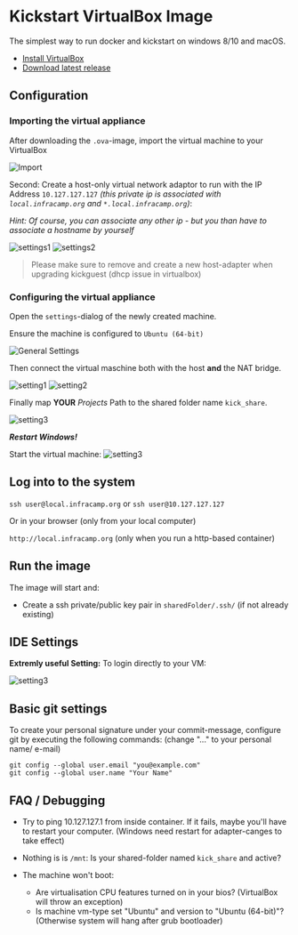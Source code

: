 # Kickstart VirtualBox Image

The simplest way to run docker and kickstart on windows 8/10 and macOS.

- [Install VirtualBox](https://www.virtualbox.org/wiki/Downloads)
- [Download latest release](https://github.com/infracamp/kickguest-virtualbox/releases)

## Configuration

### Importing the virtual appliance

After downloading the `.ova`-image, import the virtual machine to your VirtualBox

![Import](doc/import-appliance1.png)




Second: Create a host-only virtual network adaptor to run with the IP Address `10.127.127.127` *(this private ip
is associated with `local.infracamp.org` and `*.local.infracamp.org`)*:

*Hint: Of course, you can associate any other ip - but you than have to associate a hostname by yourself*

![settings1](doc/glob-settings-network1.png)
![settings2](doc/glob-settings-network2.png)

> Please make sure to remove and create a new host-adapter when upgrading kickguest (dhcp issue in virtualbox)

### Configuring the virtual appliance

Open the `settings`-dialog of the newly created machine.

Ensure the machine is configured to `Ubuntu (64-bit)`

![General Settings](doc/settings-general1.png)

Then connect the virtual maschine both with the host **and** the NAT bridge. 

![setting1](doc/settings-network1.png)
![setting2](doc/settings-network2.png)

Finally map **YOUR** *Projects* Path to the shared folder name `kick_share`.

![setting3](doc/settings-shared1.png)

***Restart Windows!***

Start the virtual machine: 
![setting3](doc/settings-shared2-startvm.png)

## Log into to the system

```ssh user@local.infracamp.org``` or `ssh user@10.127.127.127`

Or in your browser (only from your local computer)

```http://local.infracamp.org``` (only when you run a http-based container)

## Run the image

The image will start and:

- Create a ssh private/public key pair in `sharedFolder/.ssh/` (if not already existing)


## IDE Settings

**Extremly useful Setting:**
To login directly to your VM:

![setting3](doc/intelliJ-settings.png)

## Basic git settings

To create your personal signature under your commit-message, 
configure git by executing the following commands: (change "..." to your personal name/ e-mail)

````
git config --global user.email "you@example.com"
git config --global user.name "Your Name"
````

## FAQ / Debugging

- Try to ping 10.127.127.1 from inside container. If it fails, maybe you'll have to
  restart your computer. (Windows need restart for adapter-canges to take effect)
  
- Nothing is is `/mnt`: Is your shared-folder named `kick_share` and active?

- The machine won't boot:
    - Are virtualisation CPU features turned on in your bios?
      (VirtualBox will throw an exception)
    - Is machine vm-type set "Ubuntu" and version to "Ubuntu (64-bit)"?
      (Otherwise system will hang after grub bootloader)
